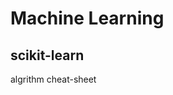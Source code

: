 # Machine Learning
## scikit-learn
algrithm cheat-sheet[](http://amueller.github.io/sklearn_tutorial/cheat_sheet.png)